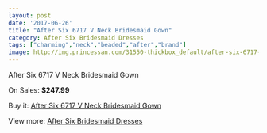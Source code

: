 ```yaml
---
layout: post
date: '2017-06-26'
title: "After Six 6717 V Neck Bridesmaid Gown"
category: After Six Bridesmaid Dresses
tags: ["charming","neck","beaded","after","brand"]
image: http://img.princessan.com/31550-thickbox_default/after-six-6717-v-neck-bridesmaid-gown.jpg
---
```

After Six 6717 V Neck Bridesmaid Gown

On Sales: **$247.99**
<a href="https://www.princessan.com/en/14304-after-six-6717-v-neck-bridesmaid-gown.html"><amp-img layout="responsive" width="600" height="600" src="//img.princessan.com/31550-thickbox_default/after-six-6717-v-neck-bridesmaid-gown.jpg" alt="After Six 6717 V Neck Bridesmaid Gown 0" /></a>
<a href="https://www.princessan.com/en/14304-after-six-6717-v-neck-bridesmaid-gown.html"><amp-img layout="responsive" width="600" height="600" src="//img.princessan.com/31551-thickbox_default/after-six-6717-v-neck-bridesmaid-gown.jpg" alt="After Six 6717 V Neck Bridesmaid Gown 1" /></a>

Buy it: [After Six 6717 V Neck Bridesmaid Gown](https://www.princessan.com/en/14304-after-six-6717-v-neck-bridesmaid-gown.html "After Six 6717 V Neck Bridesmaid Gown")

View more: [After Six Bridesmaid Dresses](https://www.princessan.com/en/105- "After Six Bridesmaid Dresses")